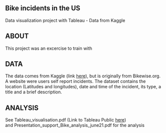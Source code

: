 ## Bike incidents in the US
Data visualization project with Tableau - Data from Kaggle

## ABOUT
This project was an excercise to train with

## DATA
The data comes from Kaggle (link [here](https://www.kaggle.com/supratimhaldar/bikewiseorg-incident-and-location-data)), but is originally from Bikewise.org.
A website were users self report incidents. The dataset contains the location (Latitudes and longitudes), date and time of the incident, its type, a title and a brief description. 

## ANALYSIS
See Tableau_visualisation.pdf (Link to Tableau Public [here](https://public.tableau.com/views/Project_4_Bike_incidents_def/Dashboard1?:language=en-US&:display_count=n&:origin=viz_share_link)) <br>
and Presentation_support_Bike_analysis_june21.pdf for the analysis
